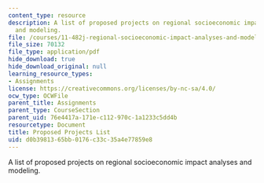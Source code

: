 ```yaml
---
content_type: resource
description: A list of proposed projects on regional socioeconomic impact analyses
  and modeling.
file: /courses/11-482j-regional-socioeconomic-impact-analyses-and-modeling-fall-2007/d0b3981365bb0176c33c35a4e77859e8_projects.pdf
file_size: 70132
file_type: application/pdf
hide_download: true
hide_download_original: null
learning_resource_types:
- Assignments
license: https://creativecommons.org/licenses/by-nc-sa/4.0/
ocw_type: OCWFile
parent_title: Assignments
parent_type: CourseSection
parent_uid: 76e4417a-171e-c112-970c-1a1233c5dd4b
resourcetype: Document
title: Proposed Projects List
uid: d0b39813-65bb-0176-c33c-35a4e77859e8
---
```

A list of proposed projects on regional socioeconomic impact analyses and modeling.